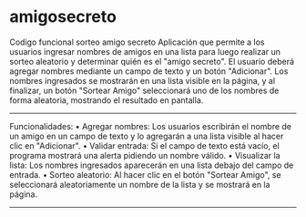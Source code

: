 # amigosecreto
Codigo funcional sorteo amigo secreto
Aplicación que permite a los usuarios ingresar nombres de amigos en una lista para luego realizar un sorteo aleatorio y determinar quién es el "amigo secreto".
El usuario deberá agregar nombres mediante un campo de texto y un botón "Adicionar". Los nombres ingresados se mostrarán en una lista visible en la página, y al finalizar, un botón "Sortear Amigo" seleccionará uno de los nombres de forma aleatoria, mostrando el resultado en pantalla.
*****************************************************************************************************************************************
Funcionalidades:
•	Agregar nombres: Los usuarios escribirán el nombre de un amigo en un campo de texto y lo agregarán a una lista visible al hacer clic en "Adicionar".
•	Validar entrada: Si el campo de texto está vacío, el programa mostrará una alerta pidiendo un nombre válido.
•	Visualizar la lista: Los nombres ingresados aparecerán en una lista debajo del campo de entrada.
•	Sorteo aleatorio: Al hacer clic en el botón "Sortear Amigo", se seleccionará aleatoriamente un nombre de la lista y se mostrará en la página.
****************************************************************************************************************************************
